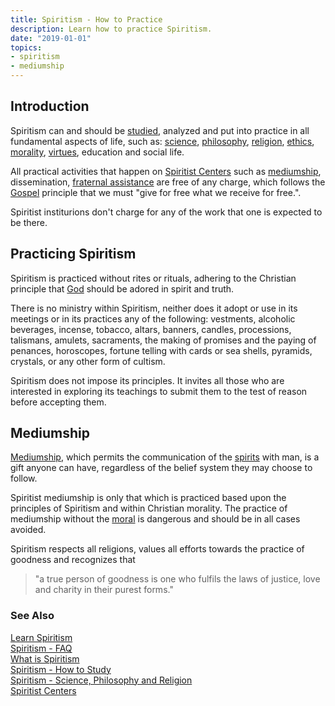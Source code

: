 ```yaml
---
title: Spiritism - How to Practice
description: Learn how to practice Spiritism.
date: "2019-01-01"
topics:
- spiritism
- mediumship  
---
```


## Introduction
Spiritism can and should be [studied](../how-to-study), analyzed and put into practice in all fundamental aspects of life,
such as: [science](../science), [philosophy](../philosophy), [religion](../religion), [ethics](/about/ethics), 
[morality](/about/moral), [virtues](/virtues), education and social life.

All practical activities that happen on [Spiritist Centers](../centers) such as 
[mediumship](../mediumship), dissemination, [fraternal assistance](../centers/fraternal-assistance) are free of any charge, 
which follows the [Gospel](/gospel) principle that we must "give for free what we receive for free.".  

Spiritist institurions don't charge for any of the work that one is expected to be there.

## Practicing Spiritism
Spiritism is practiced without rites or rituals, adhering to the Christian principle that 
[God](/about/god) should be adored in spirit and truth.

There is no ministry within Spiritism, neither does it adopt or use in its meetings
or in its practices any of the following: vestments, alcoholic beverages, incense, tobacco, 
altars, banners, candles, processions, talismans, amulets, sacraments, the making of 
promises and the paying of penances, horoscopes, fortune telling with cards or sea shells, pyramids, crystals, or any other form of cultism.

Spiritism does not impose its principles. It invites all those who are interested in exploring its teachings to submit them to the test of reason before accepting them.

## Mediumship
[Mediumship](../mediumship), which permits the communication of the [spirits](/about/spirit) with man,
is a gift anyone can have, regardless of the belief system they may choose to follow. 

Spiritist mediumship is only that which is practiced based upon the principles of Spiritism
and within Christian morality. The practice of mediumship without the [moral](/about/moral) is dangerous
and should be in all cases avoided.

Spiritism respects all religions, values all efforts towards the practice of goodness and recognizes that 

> "a true person of goodness is one who fulfils the laws of justice, love and charity in their purest forms."  


### See Also
[Learn Spiritism](../learn)   
[Spiritism - FAQ](../faq)  
[What is Spiritism](../about)  
[Spiritism - How to Study](../how-to-study)  
[Spiritism - Science, Philosophy and Religion](../science-philosophy-religion)  
[Spiritist Centers](../centers)  

